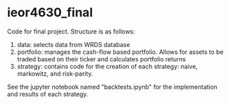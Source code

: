 # ieor4630_final

Code for final project. Structure is as follows:
1. data: selects data from WRDS database
2. portfolio: manages the cash-flow based portfolio. Allows for assets to be traded based on their ticker and calculates portfolio returns
3. strategy: contains code for the creation of each strategy: naive, markowitz, and risk-parity.

See the jupyter notebook named "backtests.ipynb" for the implementation and results of each strategy.

